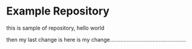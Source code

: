 # Example Repository
this is sample of repository, hello world
 
 then my last change is here is my change..................................................
